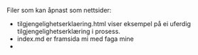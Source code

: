 Filer som kan åpnast som nettsider:
  - tilgjengelighetserklaering.html viser eksempel på ei uferdig tilgjengelighetserklæring i prosess.
  - index.md er framsida mi med faga mine
  - 
